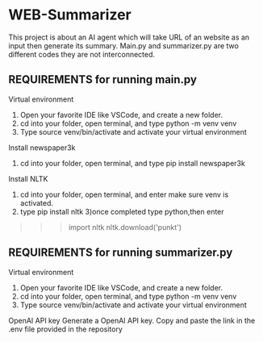 # WEB-Summarizer
This project is about an AI agent which will take URL of an website as an input then generate its summary.
Main.py and summarizer.py are two different codes they are not interconnected. 


## REQUIREMENTS for running main.py
Virtual environment
1) Open your favorite IDE like VSCode, and create a new folder.
2) cd into your folder, open terminal, and type python -m venv venv
3) Type source venv/bin/activate and activate your virtual environment

Install newspaper3k
1) cd into your folder, open terminal, and type pip install newspaper3k

Install NLTK
1) cd into your folder, open terminal, and enter make sure venv is activated.
2) type pip install nltk
3)once completed type python,then enter
>>> import nltk
>>> nltk.download('punkt')
## REQUIREMENTS for running summarizer.py

Virtual environment
1) Open your favorite IDE like VSCode, and create a new folder.
2) cd into your folder, open terminal, and type python -m venv venv
3) Type source venv/bin/activate and activate your virtual environment

OpenAI API key
Generate a OpenAI API key. Copy and paste the link in the .env file provided in the repository
